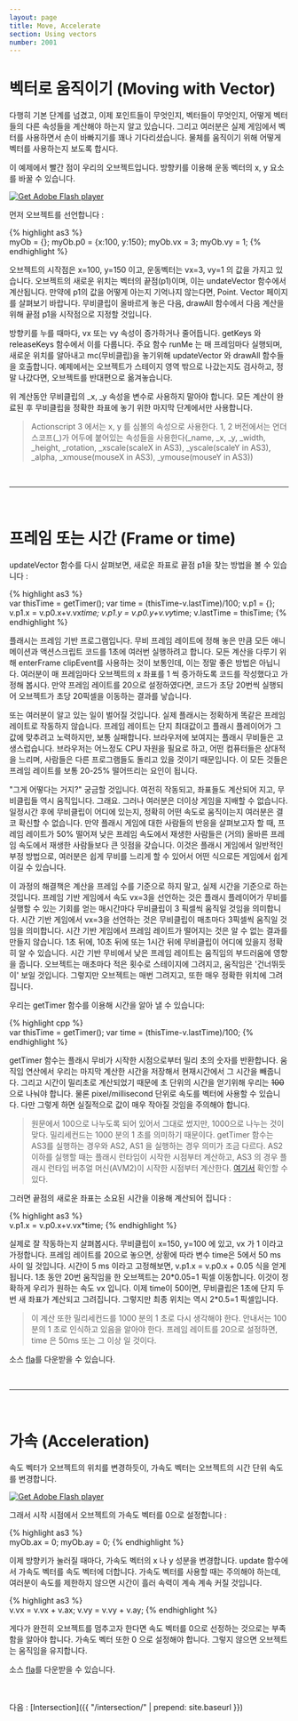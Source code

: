 ```yaml
---
layout: page
title: Move, Accelerate
section: Using vectors
number: 2001
---
```


# 벡터로 움직이기 (Moving with Vector)

다행히 기본 단계를 넘겼고, 이제 포인트들이 무엇인지, 벡터들이 무엇인지, 어떻게 벡터들의 다른 속성들을 계산해야 하는지 알고 있습니다. 그리고 여러분은 실제 게임에서 벡터를 사용하면서 손이 바빠지기를 꽤나 기다리셨습니다. 물체를 움직이기 위해 어떻게 벡터를 사용하는지 보도록 합시다.

이 예제에서 빨간 점이 우리의 오브젝트입니다. 방향키를 이용해 운동 벡터의 x, y 요소를 바꿀 수 있습니다.

<div id="flashContent">
    <object classid="clsid:d27cdb6e-ae6d-11cf-96b8-444553540000" width="300" height="200" id="vect4" align="middle">
        <param name="movie" value="vect4.swf" />
        <param name="quality" value="high" />
        <param name="bgcolor" value="#ffffff" />
        <param name="play" value="true" />
        <param name="loop" value="true" />
        <param name="wmode" value="opaque" />
        <param name="scale" value="noborder" />
        <param name="menu" value="false" />
        <param name="devicefont" value="false" />
        <param name="salign" value="" />
        <param name="allowScriptAccess" value="sameDomain" />
        <!--[if !IE]>-->
        <object type="application/x-shockwave-flash" data="vect4.swf" width="300" height="200">
            <param name="movie" value="vect4.swf" />
            <param name="quality" value="high" />
            <param name="bgcolor" value="#ffffff" />
            <param name="play" value="true" />
            <param name="loop" value="true" />
            <param name="wmode" value="opaque" />
            <param name="scale" value="noborder" />
            <param name="menu" value="false" />
            <param name="devicefont" value="false" />
            <param name="salign" value="" />
            <param name="allowScriptAccess" value="sameDomain" />
        <!--<![endif]-->
            <a href="http://www.adobe.com/go/getflash">
                <img src="http://www.adobe.com/images/shared/download_buttons/get_flash_player.gif" alt="Get Adobe Flash player" />
            </a>
        <!--[if !IE]>-->
        </object>
        <!--<![endif]-->
    </object>
</div>

먼저 오브젝트를 선언합니다 :

{% highlight as3 %}  
myOb = {};
myOb.p0 = {x:100, y:150};
myOb.vx = 3;
myOb.vy = 1;
{% endhighlight %}

오브젝트의 시작점은 x=100, y=150 이고, 운동벡터는 vx=3, vy=1 의 값을 가지고 있습니다. 오브젝트의 새로운 위치는 벡터의 끝점(p1)이며, 이는 undateVector 함수에서 계산됩니다. 만약에 p1의 값을 어떻게 아는지 기억나지 않는다면, Point. Vector 페이지를 살펴보기 바랍니다. 무비클립이 올바르게 놓은 다음, drawAll 함수에서 다음 계산을 위해 끝점 p1을 시작점으로 지정할 것입니다.

방향키를 누를 때마다, vx 또는 vy 속성이 증가하거나 줄어듭니다. getKeys 와 releaseKeys 함수에서 이를 다룹니다. 주요 함수 runMe 는 매 프레임마다 실행되며, 새로운 위치를 알아내고 mc(무비클립)을 놓기위해  updateVector 와 drawAll 함수들을 호출합니다. 예제에서는 오브젝트가 스테이지 영역 밖으로 나갔는지도 검사하고, 정말 나갔다면, 오브젝트를 반대편으로 옮겨놓습니다.

위 계산동안 무비클립의 _x, _y 속성을 변수로 사용하지 말아야 합니다. 모든 계산이 완료된 후 무비클립을 정확한 좌표에 놓기 위한 마지막 단계에서만 사용합니다.

>Actionscript 3 에서는 x, y 를 심볼의 속성으로 사용한다. 1, 2 버전에서는 언더스코프(_)가 어두에 붙어있는 속성들을 사용한다(_name, _x, _y, _width, _height, _rotation, _xscale(scaleX in AS3), _yscale(scaleY in AS3), _alpha, _xmouse(mouseX in AS3), _ymouse(mouseY in AS3))


<br>

----

<br>

# 프레임 또는 시간 (Frame or time)

updateVector 함수를 다시 살펴보면, 새로운 좌표로 끝점 p1을 찾는 방법을 볼 수 있습니다 :

{% highlight as3 %}  
var thisTime = getTimer();
var time = (thisTime-v.lastTime)/100;
v.p1 = {};
v.p1.x = v.p0.x+v.vx*time;
v.p1.y = v.p0.y+v.vy*time;
v.lastTime = thisTime;
{% endhighlight %}

플래시는 프레임 기반 프로그램입니다. 무비 프레임 레이트에 정해 놓은 만큼 모든 애니메이션과 액션스크립트 코드를 1초에 여러번 실행하려고 합니다. 모든 계산을 다루기 위해 enterFrame clipEvent를 사용하는 것이 보통인데, 이는 정말 좋은 방법은 아닙니다. 여러분이 매 프레임마다 오브젝트의 x 좌표를 1 씩 증가하도록 코드를 작성했다고 가정해 봅시다. 만약 프레임 레이트를 20으로 설정하였다면, 코드가 초당 20번씩 실행되어 오브젝트가 초당 20픽셀을 이동하는 결과를 낳습니다.

또는 여러분이 알고 있는 일이 벌어질 것입니다. 실제 플래시는 정확하게 똑같은 프레임 레이트로 작동하지 않습니다. 프레임 레이트는 단지 최대값이고 플래시 플레이어가 그 값에 맞추려고 노력하지만, 보통 실패합니다. 브라우저에 보여지는 플래시 무비들은 고생스럽습니다. 브라우저는 어느정도 CPU 자원을 필요로 하고, 어떤 컴퓨터들은 상대적을 느리며, 사람들은 다른 프로그램들도 돌리고 있을 것이기 때문입니다. 이 모든 것들은 프레임 레이트를 보통 20-25% 떨어뜨리는 요인이 됩니다.

"그게 어떻다는 거지?" 궁금할 것입니다. 여전히 작동되고, 좌표들도 계산되어 지고, 무비클립들 역시 움직입니다. 그래요. 그러나 여러분은 더이상 게임을 지배할 수 없습니다. 일정시간 후에 무비클립이 어디에 있는지, 정확히 어떤 속도로 움직이는지 여러분은 결코 확신할 수 없습니다. 만약 플래시 게임에 대한 사람들의 반응을 살펴보고자 할 때, 프레임 레이트가 50% 떨어져 낮은 프레임 속도에서 재생한 사람들은 (거의) 올바른 프레임 속도에서 재생한 사람들보다 큰 잇점을 갖습니다. 이것은 플래시 게임에서 일반적인 부정 방법으로, 여러분은 쉽게 무비를 느리게 할 수 있어서 어떤 식으로든 게임에서 쉽게 이길 수 있습니다.

이 과정의 해결책은 계산을 프레임 수를 기준으로 하지 말고, 실제 시간을 기준으로 하는 것입니다. 프레임 기반 게임에서 속도 vx=3을 선언하는 것은 플래시 플레이어가 무비를 실행할 수 있는 기회를 얻는 매시간마다 무비클립이  3 픽셀씩 움직일 것임을 의미합니다. 시간 기반 게임에서 vx=3을 선언하는 것은 무비클립이 매초마다 3픽셀씩 움직일 것임을 의미합니다. 시간 기반 게임에서 프레임 레이트가 떨어지는 것은 알 수 없는 결과를 만들지 않습니다. 1초 뒤에, 10초 뒤에 또는 1시간 뒤에 무비클립이 어디에 있을지 정확히 알 수 있습니다. 시간 기반 무비에서 낮은 프레임 레이트는 움직임의 부드러움에 영향을 줍니다. 오브젝트는 매초마다 적은 횟수로 스테이지에 그려지고, 움직임은 '건너뛰듯이' 보일 것입니다. 그렇지만 오브젝트는 매번 그려지고, 또한 매우 정확한 위치에 그려집니다.

우리는 getTimer 함수를 이용해 시간을 알아 낼 수 있습니다:

{% highlight cpp %}  
var thisTime = getTimer();
var time = (thisTime-v.lastTime)/100;
{% endhighlight %}

getTimer 함수는 플래시 무비가 시작한 시점으로부터 밀리 초의 숫자를 반환합니다. 움직임 연산에서 우리는 마지막 계산한 시간을 저장해서 현재시간에서 그 시간을 빼줍니다. 그리고 시간이 밀리초로 계산되었기 때문에 초 단위의 시간을 얻기위해 우리는 <s>100</s>으로 나눠야 합니다. 물론 pixel/millisecond 단위로 속도를 벡터에 사용할 수 있습니다. 다만 그렇게 하면 실질적으로 값이 매우 작아질 것임을 주의해야 합니다.

> 원문에서 100으로 나누도록 되어 있어서 그대로 썼지만, 1000으로 나누는 것이 맞다. 밀리세컨드는 1000 분의 1 초를 의미하기 때문이다. getTimer 함수는 AS3를 실행하는 경우와 AS2, AS1 을 실행하는 경우 의미가 조금 다르다. AS2 이하를 실행할 때는 플래시 런타임이 시작한 시점부터 계산하고, AS3 의 경우 플래시 런타임 버추얼 머신(AVM2)이 시작한 시점부터 계산한다. [여기서](http://help.adobe.com/en_US/FlashPlatform/reference/actionscript/3/flash/utils/package.html#getTimer()) 확인할 수 있다.

그러면 끝점의 새로운 좌표는 소요된 시간을 이용해 계산되어 집니다 :

{% highlight as3 %}  
v.p1.x = v.p0.x+v.vx*time;
{% endhighlight %}

실제로 잘 작동하는지 살펴봅시다. 무비클립이 x=150, y=100 에 있고, vx 가 1 이라고 가정합니다. 프레임 레이트를 20으로 놓으면, 상황에 따라 변수 time은 5에서 50 ms 사이 일 것입니다. 시간이 5 ms 이라고 고정해보면, v.p1.x = v.p0.x + 0.05 식을 얻게 됩니다. 1초 동안 20번 움직임을 한 오브젝트는 20\*0.05=1 픽셀 이동합니다. 이것이 정확하게 우리가 원하는 속도 vx 입니다. 이제 time이 50이면, 무비클립은 1초에 단지 두번 새 좌표가 계산되고 그려집니다. 그렇지만 최종 위치는 역시 2\*0.5=1 픽셀입니다.

>이 계산 또한 밀리세컨드를 1000 분의 1 초로 다시 생각해야 한다. 안내서는 100 분의 1 초로 인식하고 있음을 알아야 한다. 프레임 레이트를 20으로 설정하면, time 은 50ms 또는 그 이상 일 것이다.

소스 <a href="vect4.fla">fla</a>를 다운받을 수 있습니다.

<br>

----

<br>

# 가속 (Acceleration)

속도 벡터가 오브젝트의 위치를 변경하듯이, 가속도 벡터는 오브젝트의 시간 단위 속도를 변경합니다.

<div id="flashContent">
    <object classid="clsid:d27cdb6e-ae6d-11cf-96b8-444553540000" width="300" height="200" id="vect4a" align="middle">
        <param name="movie" value="vect4a.swf" />
        <param name="quality" value="high" />
        <param name="bgcolor" value="#ffffff" />
        <param name="play" value="true" />
        <param name="loop" value="true" />
        <param name="wmode" value="opaque" />
        <param name="scale" value="noborder" />
        <param name="menu" value="false" />
        <param name="devicefont" value="false" />
        <param name="salign" value="" />
        <param name="allowScriptAccess" value="sameDomain" />
        <!--[if !IE]>-->
        <object type="application/x-shockwave-flash" data="vect4a.swf" width="300" height="200">
            <param name="movie" value="vect4a.swf" />
            <param name="quality" value="high" />
            <param name="bgcolor" value="#ffffff" />
            <param name="play" value="true" />
            <param name="loop" value="true" />
            <param name="wmode" value="opaque" />
            <param name="scale" value="noborder" />
            <param name="menu" value="false" />
            <param name="devicefont" value="false" />
            <param name="salign" value="" />
            <param name="allowScriptAccess" value="sameDomain" />
        <!--<![endif]-->
            <a href="http://www.adobe.com/go/getflash">
                <img src="http://www.adobe.com/images/shared/download_buttons/get_flash_player.gif" alt="Get Adobe Flash player" />
            </a>
        <!--[if !IE]>-->
        </object>
        <!--<![endif]-->
    </object>
</div>

그래서 시작 시점에서 오브젝트의 가속도 벡터를 0으로 설정합니다 :

{% highlight as3 %}  
myOb.ax = 0;
myOb.ay = 0;
{% endhighlight %}

이제 방향키가 눌러질 때마다, 가속도 벡터의 x 나 y 성분을 변경합니다. update 함수에서 가속도 벡터를 속도 벡터에 더합니다. 가속도 벡터를 사용할 때는 주의해야 하는데, 여러분이 속도를 제한하지 않으면 시간이 흘러 속력이 계속 계속 커질 것입니다.

{% highlight as3 %}  
v.vx = v.vx + v.ax;
v.vy = v.vy + v.ay;
{% endhighlight %}

게다가 완전히 오브젝트를 멈추고자 한다면 속도 벡터를 0으로 선정하는 것으로는 부족함을 알아야 합니다. 가속도 벡터 또한 0 으로 설정해야 합니다. 그렇지 않으면 오브젝트는 움직임을 유지합니다.

소스 <a href="vect4a.fla">fla</a>를 다운받을 수 있습니다.


<br>
<br>
다음 : [Intersection]({{ "/intersection/" | prepend: site.baseurl }})
